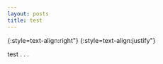 ```yaml
---
layout: posts
title: test
---
```




{:style=text-align:right"}
{:style=text-align:justify"}


test
.
.
.


